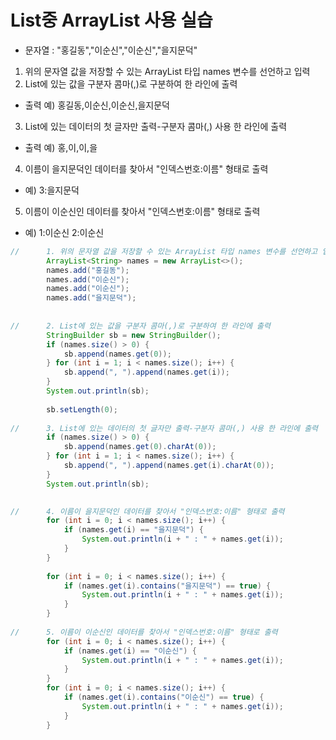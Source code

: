 # List중 ArrayList<String> 사용 실습

- 문자열 : "홍길동","이순신","이순신","을지문덕"
1. 위의 문자열 값을 저장할 수 있는 ArrayList 타입 names 변수를 선언하고 입력
2. List에 있는 값을 구분자 콤마(,)로 구분하여 한 라인에 출력
- 출력 예) 홍길동,이순신,이순신,을지문덕
3. List에 있는 데이터의 첫 글자만 출력-구분자 콤마(,) 사용 한 라인에 출력
- 출력 예) 홍,이,이,을
4. 이름이 을지문덕인 데이터를 찾아서 "인덱스번호:이름" 형태로 출력
- 예) 3:을지문덕
5. 이름이 이순신인 데이터를 찾아서 "인덱스번호:이름" 형태로 출력
- 예) 1:이순신 2:이순신

```java
//		1. 위의 문자열 값을 저장할 수 있는 ArrayList 타입 names 변수를 선언하고 입력
		ArrayList<String> names = new ArrayList<>();
		names.add("홍길동");
		names.add("이순신");
		names.add("이순신");
		names.add("을지문덕");
		
	
//		2. List에 있는 값을 구분자 콤마(,)로 구분하여 한 라인에 출력
		StringBuilder sb = new StringBuilder();
		if (names.size() > 0) {
			sb.append(names.get(0));
		} for (int i = 1; i < names.size(); i++) {
			sb.append(", ").append(names.get(i));
		}
		System.out.println(sb);
		
		sb.setLength(0);
		
//		3. List에 있는 데이터의 첫 글자만 출력-구분자 콤마(,) 사용 한 라인에 출력
		if (names.size() > 0) {
			sb.append(names.get(0).charAt(0));
		} for (int i = 1; i < names.size(); i++) {
			sb.append(", ").append(names.get(i).charAt(0));
		}
		System.out.println(sb);

		
//		4. 이름이 을지문덕인 데이터를 찾아서 "인덱스번호:이름" 형태로 출력
		for (int i = 0; i < names.size(); i++) {
			if (names.get(i) == "을지문덕") {
				System.out.println(i + " : " + names.get(i));
			} 
		}
	
		for (int i = 0; i < names.size(); i++) {
			if (names.get(i).contains("을지문덕") == true) {
				System.out.println(i + " : " + names.get(i));
			}
		}
	
//		5. 이름이 이순신인 데이터를 찾아서 "인덱스번호:이름" 형태로 출력
		for (int i = 0; i < names.size(); i++) {
			if (names.get(i) == "이순신") {
				System.out.println(i + " : " + names.get(i));
			} 
		}
		for (int i = 0; i < names.size(); i++) {
			if (names.get(i).contains("이순신") == true) {
				System.out.println(i + " : " + names.get(i));
			}
		}
```
